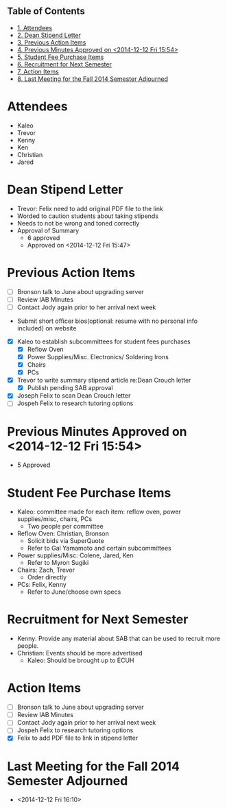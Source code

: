 <div id="table-of-contents">
<h2>Table of Contents</h2>
<div id="text-table-of-contents">
<ul>
<li><a href="#sec-1">1. Attendees</a></li>
<li><a href="#sec-2">2. Dean Stipend Letter</a></li>
<li><a href="#sec-3">3. Previous Action Items</a></li>
<li><a href="#sec-4">4. Previous Minutes Approved on <span class="timestamp-wrapper"><span class="timestamp">&lt;2014-12-12 Fri 15:54&gt;</span></span></a></li>
<li><a href="#sec-5">5. Student Fee Purchase Items</a></li>
<li><a href="#sec-6">6. Recruitment for Next Semester</a></li>
<li><a href="#sec-7">7. Action Items</a></li>
<li><a href="#sec-8">8. Last Meeting for the Fall 2014 Semester Adjourned</a></li>
</ul>
</div>
</div>

# Attendees<a id="sec-1" name="sec-1"></a>

-   Kaleo
-   Trevor
-   Kenny
-   Ken
-   Christian
-   Jared

# Dean Stipend Letter<a id="sec-2" name="sec-2"></a>

-   Trevor: Felix need to add original PDF file to the link
-   Worded to caution students about taking stipends
-   Needs to not be wrong and toned correctly
-   Approval of Summary
    -   6 approved
    -   Approved on <span class="timestamp-wrapper"><span class="timestamp">&lt;2014-12-12 Fri 15:47&gt;</span></span>

# Previous Action Items<a id="sec-3" name="sec-3"></a>

-   [ ] Bronson talk to June about upgrading server
-   [ ] Review IAB Minutes
-   [ ] Contact Jody again prior to her arrival next week
-   Submit short officer bios(optional: resume with no personal info included) on website
-   [X] Kaleo to establish subcommittees for student fees purchases
    -   [X] Reflow Oven
    -   [X] Power Supplies/Misc. Electronics/ Soldering Irons
    -   [X] Chairs
    -   [X] PCs
-   [X] Trevor to write summary stipend article re:Dean Crouch letter
    -   [X] Publish pending SAB approval
-   [X] Joseph Felix to scan Dean Crouch letter
-   [ ] Jospeh Felix to research tutoring options

# Previous Minutes Approved on <span class="timestamp-wrapper"><span class="timestamp">&lt;2014-12-12 Fri 15:54&gt;</span></span><a id="sec-4" name="sec-4"></a>

-   5 Approved

# Student Fee Purchase Items<a id="sec-5" name="sec-5"></a>

-   Kaleo: committee made for each item: reflow oven, power supplies/misc, chairs, PCs
    -   Two people per committee
-   Reflow Oven: Christian, Bronson 
    -   Solicit bids via SuperQuote
    -   Refer to Gal Yamamoto and certain subcommittees
-   Power supplies/Misc: Colene, Jared, Ken
    -   Refer to Myron Sugiki
-   Chairs: Zach, Trevor 
    -   Order directly
-   PCs: Felix, Kenny 
    -   Refer to June/choose own specs

# Recruitment for Next Semester<a id="sec-6" name="sec-6"></a>

-   Kenny: Provide any material about SAB that can be used to recruit more people.
-   Christian: Events should be more advertised
    -   Kaleo: Should be brought up to ECUH

# Action Items<a id="sec-7" name="sec-7"></a>

-   [ ] Bronson talk to June about upgrading server
-   [ ] Review IAB Minutes
-   [ ] Contact Jody again prior to her arrival next week
-   [ ] Jospeh Felix to research tutoring options
-   [X] Felix to add PDF file to link in stipend letter

# Last Meeting for the Fall 2014 Semester Adjourned<a id="sec-8" name="sec-8"></a>

-   <span class="timestamp-wrapper"><span class="timestamp">&lt;2014-12-12 Fri 16:10&gt;</span></span>
